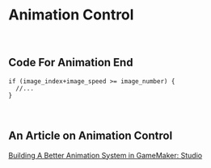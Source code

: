 # Animation Control

<br>

## Code For Animation End

```
if (image_index+image_speed >= image_number) {
  //...
}
```

<br>

## An Article on Animation Control

[Building A Better Animation System in GameMaker: Studio](https://www.gamasutra.com/blogs/NathanRanney/20170508/297627/Building_A_Better_Animation_System_in_GameMaker_Studio.php)


